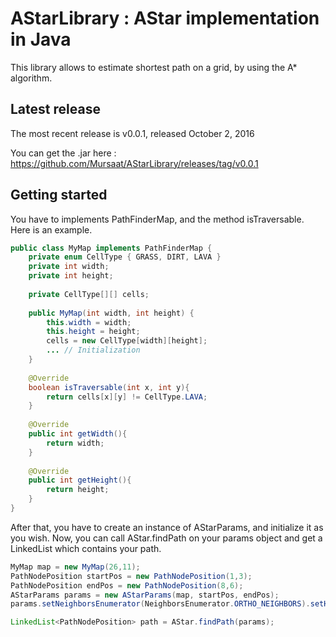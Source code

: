 AStarLibrary : AStar implementation in Java
===========================================

This library allows to estimate shortest path on a grid, by using the A\* algorithm.

Latest release
---------------

The most recent release is v0.0.1, released October 2, 2016

You can get the .jar here : https://github.com/Mursaat/AStarLibrary/releases/tag/v0.0.1

Getting started
---------------

You have to implements PathFinderMap, and the method isTraversable. Here is an example.
```java
public class MyMap implements PathFinderMap {
	private enum CellType { GRASS, DIRT, LAVA }
	private int width;
	private int height;
    
	private CellType[][] cells;
    
	public MyMap(int width, int height) {
		this.width = width;
		this.height = height;
		cells = new CellType[width][height];
		... // Initialization
	}
    
	@Override
	boolean isTraversable(int x, int y){
		return cells[x][y] != CellType.LAVA;
	}
    
	@Override
	public int getWidth(){
		return width;
	}
    
	@Override
	public int getHeight(){
		return height;
	}
}
```

After that, you have to create an instance of AStarParams, and initialize it as you wish.
Now, you can call AStar.findPath on your params object and get a LinkedList which contains your path.
```java
MyMap map = new MyMap(26,11);
PathNodePosition startPos = new PathNodePosition(1,3);
PathNodePosition endPos = new PathNodePosition(8,6);
AStarParams params = new AStarParams(map, startPos, endPos);
params.setNeighborsEnumerator(NeighborsEnumerator.ORTHO_NEIGHBORS).setHeuristic(DistanceCalculator.MANHATTAN_DISTANCE);

LinkedList<PathNodePosition> path = AStar.findPath(params);
```
